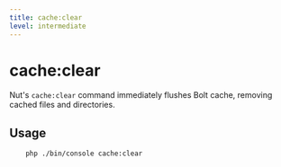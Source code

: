 ```yaml
---
title: cache:clear
level: intermediate
---
```

cache:clear
===========

Nut's `cache:clear` command immediately flushes Bolt cache, removing cached
files and directories.

## Usage

```bash
    php ./bin/console cache:clear
```
